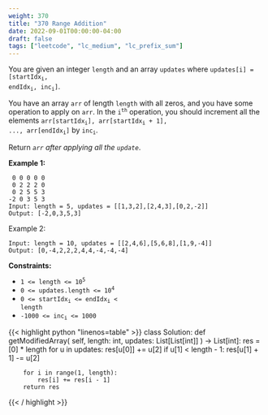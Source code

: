 ```yaml
---
weight: 370
title: "370 Range Addition"
date: 2022-09-01T00:00:00-04:00
draft: false
tags: ["leetcode", "lc_medium", "lc_prefix_sum"]
---
```


You are given an integer `length` and an array `updates` where <code>updates[i] = [startIdx<sub>i</sub>, endIdx<sub>i</sub>, inc<sub>i</sub>]</code>.

You have an array `arr` of length `length` with all zeros, and you have some operation to apply on `arr`. In the <code>i<sup>th</sup></code> operation, you should increment all the elements <code>arr[startIdx<sub>i</sub>], arr[startIdx<sub>i</sub> + 1], ..., arr[endIdx<sub>i</sub>]</code> by <code>inc<sub>i</sub></code>.

Return _`arr` after applying all the `update`_.

**Example 1:**
```
 0 0 0 0 0
 0 2 2 2 0
 0 2 5 5 3
-2 0 3 5 3
Input: length = 5, updates = [[1,3,2],[2,4,3],[0,2,-2]]
Output: [-2,0,3,5,3]
```
Example 2:
```
Input: length = 10, updates = [[2,4,6],[5,6,8],[1,9,-4]]
Output: [0,-4,2,2,2,4,4,-4,-4,-4]
```

**Constraints:**
- <code>1 <= length <= 10<sup>5</sup></code>
- <code>0 <= updates.length <= 10<sup>4</sup></code>
- <code>0 <= startIdx<sub>i</sub> <= endIdx<sub>i</sub> < length</code>
- <code>-1000 <= inc<sub>i</sub> <= 1000</code>

<div class="tabs"></div>
<div class="tab-content">
<div id="python" class="lang">
{{< highlight python "linenos=table" >}}
class Solution:
    def getModifiedArray(
        self,
        length: int,
        updates: List[List[int]]
    ) -> List[int]:
        res = [0] * length
        for u in updates:
            res[u[0]] += u[2]
            if u[1] < length - 1:
                res[u[1] + 1] -= u[2]

        for i in range(1, length):
            res[i] += res[i - 1]
        return res
{{< / highlight >}}
</div>
</div>
